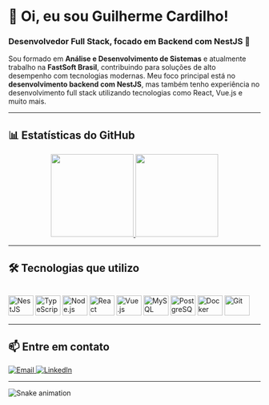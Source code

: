 # 👋 Oi, eu sou Guilherme Cardilho!

### Desenvolvedor Full Stack, focado em Backend com NestJS 🚀

Sou formado em **Análise e Desenvolvimento de Sistemas** e atualmente trabalho na **FastSoft Brasil**, contribuindo para soluções de alto desempenho com tecnologias modernas. Meu foco principal está no **desenvolvimento backend com NestJS**, mas também tenho experiência no desenvolvimento full stack utilizando tecnologias como React, Vue.js e muito mais.

---

## 📊 Estatísticas do GitHub

<div align="center">
  <a href="https://github.com/GuiCardilho">
    <img height="165em" src="https://github-readme-stats.vercel.app/api?username=GuiCardilho&show_icons=true&theme=great-gatsby&include_all_commits=true&count_private=true"/>
    <img height="165em" src="https://github-readme-stats.vercel.app/api/top-langs/?username=GuiCardilho&layout=compact&langs_count=7&theme=great-gatsby"/>
  </a>
</div>

---

## 🛠️ Tecnologias que utilizo

<div style="display: inline_block"><br>
  <img src="https://cdn.jsdelivr.net/gh/devicons/devicon/icons/nestjs/nestjs-plain.svg" height="40" width="50" alt="NestJS" />
  <img src="https://cdn.jsdelivr.net/gh/devicons/devicon/icons/typescript/typescript-original.svg" height="40" width="50" alt="TypeScript" />
  <img src="https://cdn.jsdelivr.net/gh/devicons/devicon/icons/nodejs/nodejs-original.svg" height="40" width="50" alt="Node.js" />
  <img src="https://cdn.jsdelivr.net/gh/devicons/devicon/icons/react/react-original.svg" height="40" width="50" alt="React" />
  <img src="https://cdn.jsdelivr.net/gh/devicons/devicon/icons/vuejs/vuejs-original.svg" height="40" width="50" alt="Vue.js" />
  <img src="https://cdn.jsdelivr.net/gh/devicons/devicon/icons/mysql/mysql-original.svg" height="40" width="50" alt="MySQL" />
  <img src="https://cdn.jsdelivr.net/gh/devicons/devicon/icons/postgresql/postgresql-original.svg" height="40" width="50" alt="PostgreSQL" />
  <img src="https://cdn.jsdelivr.net/gh/devicons/devicon/icons/docker/docker-original.svg" height="40" width="50" alt="Docker" />
  <img src="https://cdn.jsdelivr.net/gh/devicons/devicon/icons/git/git-original.svg" height="40" width="50" alt="Git" />
</div>

---

## 📫 Entre em contato

<div>
  <a href="mailto:gui_cardilho@hotmail.com">
    <img src="https://img.shields.io/badge/-Email-%23333?style=for-the-badge&logo=gmail&logoColor=white" alt="Email">
  </a>
  <a href="https://www.linkedin.com/in/guilherme-cardilho" target="_blank">
    <img src="https://img.shields.io/badge/-LinkedIn-%230077B5?style=for-the-badge&logo=linkedin&logoColor=white" alt="LinkedIn">
  </a>
</div>

---

![Snake animation](https://github.com/GuiCardilho/GuiCardilho/blob/output/github-contribution-grid-snake.svg)
